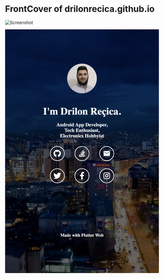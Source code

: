 # FrontCover of drilonrecica.github.io

![Screenshot](ScreenshotLarge.png)

![Screenshot](ScreenshotSmall.png)